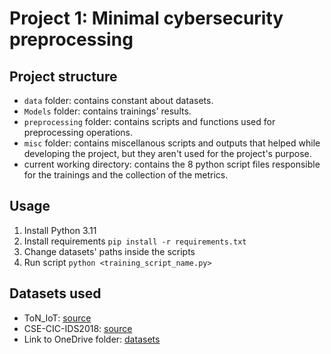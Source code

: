 # Project 1: Minimal cybersecurity preprocessing

## Project structure

* `data` folder: contains constant about datasets.
* `Models` folder: contains trainings' results.
* `preprocessing` folder: contains scripts and functions used for preprocessing operations.
* `misc` folder: contains miscellanous scripts and outputs that helped while developing the project, but they aren't used for the project's purpose.
* current working directory: contains the 8 python script files responsible for the trainings and the collection of the metrics.

## Usage

1. Install Python 3.11
2. Install requirements `pip install -r requirements.txt`
3. Change datasets' paths inside the scripts
4. Run script `python <training_script_name.py>`

## Datasets used

* ToN_IoT: [source](https://research.unsw.edu.au/projects/toniot-datasets)
* CSE-CIC-IDS2018: [source](https://www.unb.ca/cic/datasets/ids-2018.html)
* Link to OneDrive folder: [datasets](https://liveunibo-my.sharepoint.com/:f:/g/personal/simone_sgalla_studio_unibo_it/EoXHocrm3VpPhe7T3qwzS8cByv1Vz03xrex9txYj9-AEvA?e=nAsa7k)
